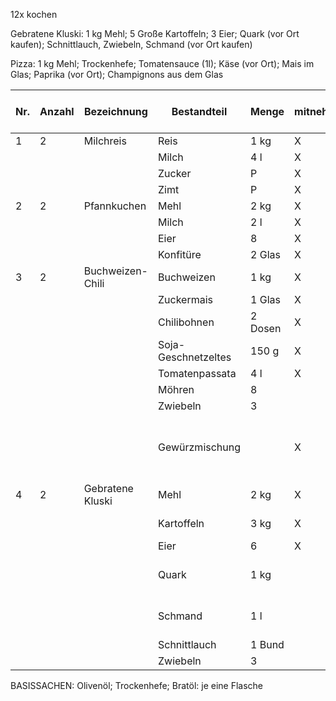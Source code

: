 12x kochen




Gebratene Kluski: 1 kg Mehl; 5 Große Kartoffeln; 3 Eier; Quark (vor Ort kaufen); Schnittlauch, Zwiebeln, Schmand (vor Ort kaufen)

Pizza: 1 kg Mehl; Trockenhefe; Tomatensauce (1l); Käse (vor Ort); Mais im Glas; Paprika (vor Ort); Champignons aus dem Glas

| Nr. | Anzahl | Bezeichnung | Bestandteil | Menge | mitnehmen | vor-Ort-Kauf | Bemerkungen |
| --- | ------ | ----------- | ----------- | ----- | --------- | ------------ | ----------- |
| 1 | 2 | Milchreis | Reis | 1 kg | X |  |  |
|  |  |  | Milch | 4 l | X |  |  |
|  |  |  | Zucker | P | X |  |  |
|  |  |  | Zimt | P | X |  |  |
| 2 | 2 | Pfannkuchen | Mehl | 2 kg | X |  |  |
|  |  |  | Milch | 2 l | X |  |  |
|  |  |  | Eier | 8 | X |  |  |
|  |  |  | Konfitüre | 2 Glas | X |  | welche Früchte? |
| 3 | 2 | Buchweizen-Chili | Buchweizen | 1 kg | X |  |  |
|  |  |  | Zuckermais | 1 Glas | X |  |  |
|  |  |  | Chilibohnen | 2 Dosen | X |  |  |
|  |  |  | Soja-Geschnetzeltes | 150 g | X |  |  |
|  |  |  | Tomatenpassata | 4 l | X |  |  |
|  |  |  | Möhren | 8 |  | X |  |
|  |  |  | Zwiebeln | 3 |  | X |  |
|  |  |  | Gewürzmischung |  | X | | zu Hause vorbereiten und im Schraubgläschen mitnehmen |
| 4 | 2 | Gebratene Kluski | Mehl | 2 kg | X |  | eine Reibe mitnehmen! |
|  |  |  | Kartoffeln | 3 kg | X |  | am besten große Kartoffeln |
|  |  |  | Eier | 6 | X |  |  |
|  |  |  | Quark | 1 kg |  | X | Gibt es in Norwegen Quark? |
|  |  |  | Schmand | 1 l |  | X | Gibt es in Norwegen Quark? |
|  |  |  | Schnittlauch | 1 Bund |  | X |  |
|  |  |  | Zwiebeln | 3 |  | X |  |



BASISSACHEN:
Olivenöl; Trockenhefe; Bratöl: je eine Flasche
